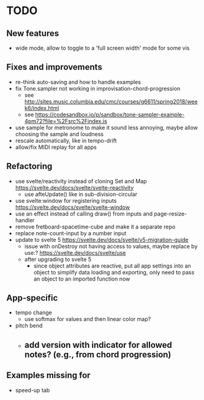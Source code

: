 # TODO

## New features

- wide mode, allow to toggle to a 'full screen width' mode for some vis

## Fixes and improvements

- re-think auto-saving and how to handle examples
- fix Tone.sampler not working in improvisation-chord-progression
  - see http://sites.music.columbia.edu/cmc/courses/g6611/spring2018/week6/index.html
  - see https://codesandbox.io/p/sandbox/tone-sampler-example-4pm72?file=%2Fsrc%2Findex.js
- use sample for metronome to make it sound less annoying, maybe allow choosing the sample and loudness
- rescale automatically, like in tempo-drift
- allow/fix MIDI replay for all apps

## Refactoring

- use svelte/reactivity instead of cloning Set and Map https://svelte.dev/docs/svelte/svelte-reactivity
  - use afteUpdate() like in sub-division-circular
- use svelte:window for registering inputs https://svelte.dev/docs/svelte/svelte-window
- use an effect instead of calling draw() from inputs and page-resize-handler
- remove fretboard-spacetime-cube and make it a separate repo
- replace note-count-input by a number input
- update to svelte 5 https://svelte.dev/docs/svelte/v5-migration-guide
  - issue with onDestroy not having access to values, maybe replace by use:? https://svelte.dev/docs/svelte/use
  - after upgrading to svelte 5
    - since object attributes are reactive, put all app settings into an object to simplify data loading and exporting, only need to pass an object to an imported function now

## App-specific

- tempo change
  - use softmax for values and then linear color map?
- pitch bend
  - add version with indicator for allowed notes? (e.g., from chord progression)
    -

## Examples missing for

- speed-up tab
